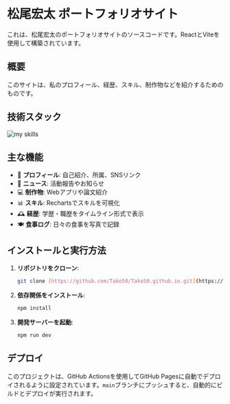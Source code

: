 # 松尾宏太 ポートフォリオサイト

これは、松尾宏太のポートフォリオサイトのソースコードです。ReactとViteを使用して構築されています。

## 概要

このサイトは、私のプロフィール、経歴、スキル、制作物などを紹介するためのものです。


## 技術スタック

<img alt="my skills" src="https://skillicons.dev/icons?theme=dark&perline=7&i=vite,vscode,js,react" />
<br>



## 主な機能

- 👤 **プロフィール**: 自己紹介、所属、SNSリンク
- 📰 **ニュース**: 活動報告やお知らせ
- 💻 **制作物**: Webアプリや論文紹介
- 📊 **スキル**: Rechartsでスキルを可視化
- 🕰️ **経歴**: 学歴・職歴をタイムライン形式で表示
- 🍽️ **食事ログ**: 日々の食事を写真で記録

## インストールと実行方法

1.  **リポジトリをクローン**:
    ```bash
    git clone [https://github.com/Tako50/Tako50.github.io.git](https://github.com/Tako50/Tako50.github.io.git)
    ```
2.  **依存関係をインストール**:
    ```bash
    npm install
    ```
3.  **開発サーバーを起動**:
    ```bash
    npm run dev
    ```

## デプロイ

このプロジェクトは、GitHub Actionsを使用してGitHub Pagesに自動でデプロイされるように設定されています。`main`ブランチにプッシュすると、自動的にビルドとデプロイが実行されます。
